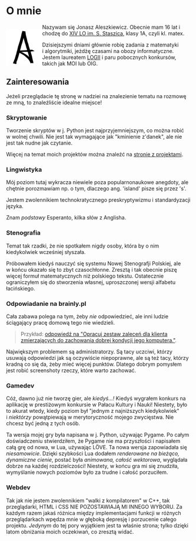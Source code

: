 <div lang="pl">

# O mnie

<div style="float: left; width: 7em;">

![logo "A"](aleshkevich-logo.png)

</div>

Nazywam się Jonasz Aleszkiewicz. Obecnie mam 16 lat i chodzę do [XIV LO im. S. Staszica](https://staszic.waw.pl), klasy 1A, czyli kl. matex.

Dzisiejszymi dniami głównie robię zadania z matematyki i algorytmiki, jeżdżę czasami na obozy informatyczne. Jestem laureatem [LOGII](http://logia.oeiizk.waw.pl/) i paru pobocznych konkursów, takich jak MOI lub OIG.

## Zainteresowania

Jeżeli przeglądacie tę stronę w nadziei na znalezienie tematu na rozmowę ze mną, to znaleźliście idealne miejsce!


### Skryptowanie

Tworzenie skryptów w j. Python jest najprzyjemniejszym, co można robić w wolnej chwili. Nie jest tak wymagające jak "kminienie z'danek", ale nie jest tak nudne jak czytanie.

Więcej na temat moich projektów można znaleźć na [stronie z projektami](projekty.md).

### Lingwistyka

Mój poziom tutaj wykracza niewiele poza popularnonaukowe anegdoty, ale chętnie porozmawiam np. o tym, dlaczego ang. 'island' pisze się przez 's'.

Jestem zwolennikiem technokratycznego preskryptywizmu i standardyzacji języka.
<!-- To powyżej to nie błąd ortograficzny, bo zamiana standaryzacja -> standardyzacja to jedna z tych rzeczy, które bym ustandardyzował. To głębokie przesłanie. -->

Znam *podstawy* Esperanto, kilka słów z Anglisha.

### Stenografia

Temat tak rzadki, że nie spotkałem nigdy osoby, która by o nim kiedykolwiek wcześniej słyszała.

Próbowałem kiedyś nauczyć się systemu Nowej Stenografji Polskiej, ale w końcu okazało się to zbyt czasochłonne. Zresztą i tak obecnie piszę więcej formuł matematycznych niż polskiego tekstu. Ostatecznie ograniczyłem się do stworzenia własnej, uproszczonej wersji alfabetu łacińskiego.
<!-- To "stenografja", bo to książka sprzed reformy ortograficznej. -->

### Odpowiadanie na brainly.pl

Cała zabawa polega na tym, żeby *nie* odpowiedzieć, ale inni ludzie ściągający pracę domową tego nie wiedzieli.

> Przykład: [odpowiedź na "Opracuj zestaw zaleceń dla klienta zmierzających do zachowania dobrej kondycji jego komputera."](brainly.png).

Największym problemem są administratorzy. Są tacy uczciwi, którzy usuwają odpowiedzi jak są oczywiście niepoprawne, ale są też tacy, którzy kradną co się da, żeby mieć więcej punktów. Dlatego dobrym pomysłem jest robić screenshoty rzeczy, które warto zachować.

### Gamedev

Cóż, dawno już nie tworzę gier, ale *kiedyś...!* Kiedyś wygrałem konkurs na aplikację w prestiżowym konkursie w Pałacu Kultury i Nauki! Niestety, było to akurat wtedy, kiedy poziom był "jednym z najniższych kiedykolwiek" i *niektórzy* powątpiewają w merytoryczność mojego zwycięstwa. Nie chcesz być jedną z tych osób.

Ta wersja mojej gry była napisana w j. Python, używając Pygame. Po całym doświadczeniu stwierdziłem, że Pygame nie ma przyszłości i napisałem całą grę od nowa, w Lua, używając LÖVE. Ta nowa wersja zapowiadała się *niesamowicie*. Dzięki szybkości Lua dodałem *renderowane na bieżąco, dynamiczne cienie*, postać była *animowana,* *całość wektorowa*, wyglądała dobrze na każdej rozdzielczości! Niestety, w końcu gra mi się znudziła, wymyślanie nowych poziomów było za trudne i całość porzuciłem.

### Webdev

Tak jak nie jestem zwolennikiem "walki z kompilatorem" w C++, tak przeglądarki, HTML i CSS NIE POZOSTAWIAJĄ MI INNEGO WYBORU. Za każdym razem jakaś różnica między implementacjami funkcji w różnych przeglądarkach wpędza mnie w głęboką depresję i porzucenie całego projektu. *Jedynym* do tej pory wyjątkiem jest ta właśnie strona; tylko dzięki latom obniżania moich oczekiwań, co zresztą widać.
